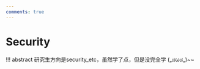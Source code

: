 ```yaml
---
comments: true
---
```


# Security

!!! abstract
    研究生方向是security_etc，虽然学了点，但是没完全学  („ಡωಡ„)~~


<script> function updateTime() { var date = new Date(); var now = date.getTime(); var startDate = new Date("2022/01/03 09:10:00"); var start = startDate.getTime(); var diff = now - start; var y, d, h, m; y = Math.floor(diff / (365 * 24 * 3600 * 1000)); diff -= y * 365 * 24 * 3600 * 1000; d = Math.floor(diff / (24 * 3600 * 1000)); h = Math.floor(diff / (3600 * 1000) % 24); m = Math.floor(diff / (60 * 1000) % 60); if (y == 0) { document.getElementById("web-time").innerHTML = d + " 天 " + h + " 小时 " + m + " 分钟"; } else { document.getElementById("web-time").innerHTML = y + " 年 " + d + " 天 " + h + " 小时 " + m + " 分钟"; } setTimeout(updateTime, 1000 * 60); } updateTime(); function toggle_statistics() { var statistics = document.getElementById("statistics"); if (statistics.style.opacity == 0) { statistics.style.opacity = 1; } else { statistics.style.opacity = 0; } } </script>